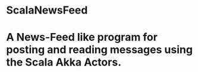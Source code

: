 # ScalaNewsFeed

# A News-Feed like program for posting and reading messages using the Scala Akka Actors.

